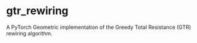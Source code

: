 # gtr_rewiring
A PyTorch Geometric implementation of the Greedy Total Resistance (GTR) rewiring algorithm.
